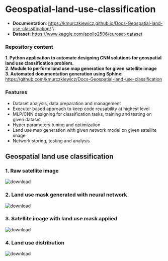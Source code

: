 # Geospatial-land-use-classification

- **Documentation**: https://kmurczkiewicz.github.io/Docs-Geospatial-land-use-classification/ \
- **Dataset**: https://www.kaggle.com/apollo2506/eurosat-dataset 


### **Repository content** 

**1. Python application to automate designing CNN solutions for geospatial land use classification problem.**\
**2. Module to perform land use map generation for given satellite image**\
**3. Automated documentation generation using Sphinx:** https://github.com/kmurczkiewicz/Docs-Geospatial-land-use-classification

### **Features**

- Dataset analysis, data preparation and management
- Executor based approach to keep code reusability at highest level
- MLP/CNN designing for classification tasks, training and testing on given dataset
- Hyper parameters tuning and optimization
- Land use map generation with given network model on given satellite image
- Network storing, testing and analysis


## Geospatial land use classification

### 1. Raw satellite image
![download](https://user-images.githubusercontent.com/71273151/155847463-854f11f4-490f-4081-9358-3293f93d4560.png)

### 2. Land use mask generated with neural network
![download](https://user-images.githubusercontent.com/71273151/155847539-77c16ce2-4fe8-4728-8b63-fe3ebe810ba7.png)

### 3. Satellite image with land use mask applied
![download](https://user-images.githubusercontent.com/71273151/155847552-cbfac528-6848-4ea0-8bdc-2cddad2b41bb.png)

### 4. Land use distribution
![download](https://user-images.githubusercontent.com/71273151/155847575-3f572ae1-b49b-4a2f-b1fd-123d9157c8fc.png)

